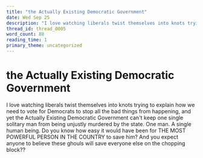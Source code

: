 ```yaml
---
title: "the Actually Existing Democratic Government"
date: Wed Sep 25
description: "I love watching liberals twist themselves into knots trying to explain how we need to vote for Democrats to stop all the bad things from happening, and yet the..."
thread_id: thread_0005
word_count: 88
reading_time: 1
primary_theme: uncategorized
---
```


# the Actually Existing Democratic Government

I love watching liberals twist themselves into knots trying to explain how we need to vote for Democrats to stop all the bad things from happening, and yet the Actually Existing Democratic Government can't keep one single solitary man from being unjustly murdered by the state. One man. A single human being. Do you know how easy it would have been for THE MOST POWERFUL PERSON IN THE COUNTRY to save him? And you expect anyone to believe these ghouls will save everyone else on the chopping block??